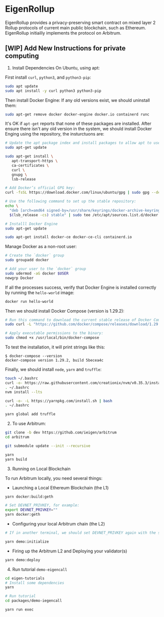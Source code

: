 # EigenRollup

EigenRollup provides a privacy-preserving smart contract on mixed layer 2 Rollup protocols of current main public blockchain, such as Ethereum. EigenRollup initiailly implements the protocol on Arbitrum.

## [WIP] Add New Instructions for private computing

1. Install Dependencies
On Ubuntu, using apt:

First install `curl`, `python3`, and `python3-pip`:
```bash
sudo apt update
sudo apt install -y curl python3 python3-pip
```

Then install Docker Engine:
If any old versions exist, we should uninstall them:
```bash
sudo apt-get remove docker docker-engine docker.io containerd runc
```
It's OK if `apt-get` reports that none of these packages are installed.
After ensure there isn't any old version in the system, we should install Docker Enging using the repository, the insturctuons are:
```bash
# Update the apt package index and install packages to allow apt to use a repository over HTTPS:
sudo apt-get update

sudo apt-get install \
   apt-transport-https \
   ca-certificates \
   curl \
   gnupg \
   lsb-release

# Add Docker’s official GPG key:
curl -fsSL https://download.docker.com/linux/ubuntu/gpg | sudo gpg --dearmor -o /usr/share/keyrings/docker-archive-keyring.gpg

# Use the following command to set up the stable repository:
echo \
  "deb [arch=amd64 signed-by=/usr/share/keyrings/docker-archive-keyring.gpg] https://download.docker.com/linux/ubuntu \
  $(lsb_release -cs) stable" | sudo tee /etc/apt/sources.list.d/docker.list > /dev/null

# Installl Docker Engine
sudo apt-get update

sudo apt-get install docker-ce docker-ce-cli containerd.io
```

Manage Docker as a non-root user:
```bash
# Create the `docker` group
sudo groupadd docker

# Add your user to the `docker` group
sudo udermod -aG docker $USER
newgrp Docker
```

If all the processes success, verify that Docker Engine is installed correctly by running the `hello-world` image:
```bash
docker run hello-world
```


Then we should install Docker Compose (version is 1.29.2):
```bash
# Run this command to download the current stable release of Docker Compose:
sudo curl -L "https://github.com/docker/compose/releases/download/1.29.2/docker-compose-$(uname -s)-$(uname -m)" -o /usr/local/bin/docker-compose

# Apply executable permissions to the binary:
sudo chmod +x /usr/local/bin/docker-compose
```
To test the installation, it will print strings like this:
```console
$ docker-compose --version
docker-compose version 1.29.2, build 5becea4c
```

Finally, we should install `node`, `yarn` and `truffle`:
```bash
touch ~/.bashrc
curl -o- https://raw.githubusercontent.com/creationix/nvm/v0.35.3/install.sh | bash
. ~/.bashrc
nvm install --lts

curl -o- -L https://yarnpkg.com/install.sh | bash
. ~/.bashrc

yarn global add truffle
```


2. To use Arbitrum:

```bash
git clone -b dev https://github.com/ieigen/arbitrum
cd arbitrum

git submodule update --init --recursive

yarn
yarn build
```

3. Running on Local Blockchain

To run Arbitrum locally, you need several things:

  - Launching a Local Ethereum Blockchain (the L1)

  ```bash
  yarn docker:build:geth

  # Set DEVNET_PRIVKEY, for example:
  export DEVNET_PRIVKEY=""
  yarn docker:geth
  ```

  - Configuring your local Arbitrum chain (the L2)

  ```bash
  # If in another terminal, we should set DEVNET_PRIVKEY again with the same value as before

  yarn demo:initialize
  ```

  - Firing up the Arbitrum L2 and Deploying your validator(s)

  ```bash
  yarn demo:deploy
  ```

4. Run tutorial `demo-eigencall`

```bash
cd eigen-tutorials
# Install some dependencies
yarn

# Run tutorial
cd packages/demo-iegencall

yarn run exec
```
